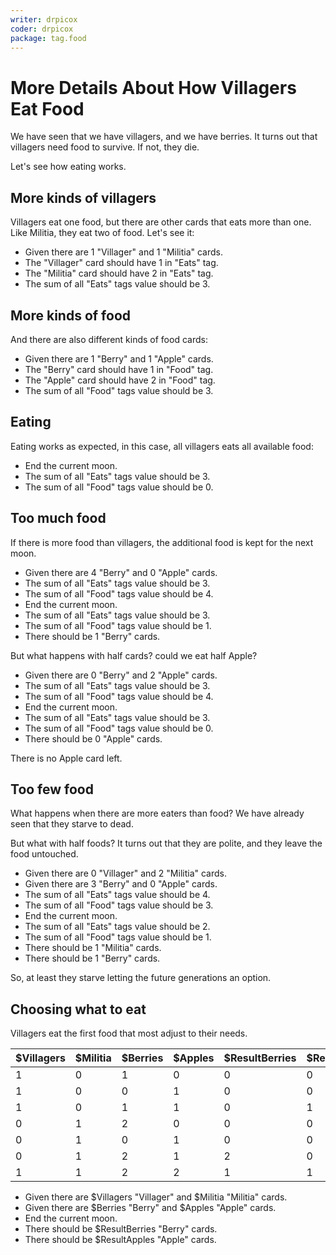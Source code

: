 ```yaml
---
writer: drpicox
coder: drpicox
package: tag.food
---
```

# More Details About How Villagers Eat Food

We have seen that we have villagers, and we have berries.
It turns out that villagers need food to survive. If not, they die.

Let's see how eating works.

## More kinds of villagers

Villagers eat one food, but there are other cards that eats
more than one. Like Militia, they eat two of food. 
Let's see it:

 * Given there are 1 "Villager" and 1 "Militia" cards.
 * The "Villager" card should have 1 in "Eats" tag.
 * The "Militia" card should have 2 in "Eats" tag.
 * The sum of all "Eats" tags value should be 3.

## More kinds of food

And there are also different kinds of food cards:

 * Given there are 1 "Berry" and 1 "Apple" cards.
 * The "Berry" card should have 1 in "Food" tag.
 * The "Apple" card should have 2 in "Food" tag.
 * The sum of all "Food" tags value should be 3.

## Eating

Eating works as expected, in this case, all villagers eats all available food:

 * End the current moon.
 * The sum of all "Eats" tags value should be 3.
 * The sum of all "Food" tags value should be 0.

## Too much food

If there is more food than villagers, the additional food is kept for the next moon.

 * Given there are 4 "Berry" and 0 "Apple" cards.
 * The sum of all "Eats" tags value should be 3.
 * The sum of all "Food" tags value should be 4.
 * End the current moon.
 * The sum of all "Eats" tags value should be 3.
 * The sum of all "Food" tags value should be 1.
 * There should be 1 "Berry" cards.

But what happens with half cards? could we eat half Apple?

 * Given there are 0 "Berry" and 2 "Apple" cards.
 * The sum of all "Eats" tags value should be 3.
 * The sum of all "Food" tags value should be 4.
 * End the current moon.
 * The sum of all "Eats" tags value should be 3.
 * The sum of all "Food" tags value should be 0.
 * There should be 0 "Apple" cards.

There is no Apple card left.

## Too few food

What happens when there are more eaters than food? 
We have already seen that they starve to dead.

But what with half foods? It turns out that they
are polite, and they leave the food untouched.

 * Given there are 0 "Villager" and 2 "Militia" cards.
 * Given there are 3 "Berry" and 0 "Apple" cards.
 * The sum of all "Eats" tags value should be 4.
 * The sum of all "Food" tags value should be 3.
 * End the current moon.
 * The sum of all "Eats" tags value should be 2.
 * The sum of all "Food" tags value should be 1.
 * There should be 1 "Militia" cards.
 * There should be 1 "Berry" cards.

So, at least they starve letting the future generations an option.

## Choosing what to eat

Villagers eat the first food that most adjust to their needs.

| $Villagers | $Militia | $Berries | $Apples | $ResultBerries | $ResultApples |
|------------|----------|----------|---------|----------------|---------------|
| 1          | 0        | 1        | 0       | 0              | 0             |
| 1          | 0        | 0        | 1       | 0              | 0             |
| 1          | 0        | 1        | 1       | 0              | 1             |
| 0          | 1        | 2        | 0       | 0              | 0             |
| 0          | 1        | 0        | 1       | 0              | 0             |
| 0          | 1        | 2        | 1       | 2              | 0             |
| 1          | 1        | 2        | 2       | 1              | 1             |

 * Given there are $Villagers "Villager" and $Militia "Militia" cards.
 * Given there are $Berries "Berry" and $Apples "Apple" cards.
 * End the current moon.
 * There should be $ResultBerries "Berry" cards.
 * There should be $ResultApples "Apple" cards.


